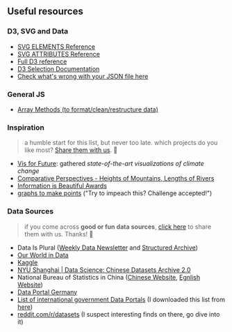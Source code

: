 ## Useful resources


### D3, SVG and Data
- [SVG ELEMENTS Reference](https://developer.mozilla.org/en-US/docs/Web/SVG/Element)
- [SVG ATTRIBUTES Reference](https://developer.mozilla.org/en-US/docs/Web/SVG/Attribute)
- [Full D3 reference](https://github.com/d3/d3/wiki)
- [D3 Selection Documentation](https://github.com/d3/d3-selection)
- [Check what's wrong with your JSON file here](https://jsonlint.com/)

### General JS
- [Array Methods (to format/clean/restructure data)](https://dev.to/thegamefreak720/how-not-to-be-scared-of-js-array-methods-foreach-map-filter-and-reduce-2c13)

### Inspiration
> a humble start for this list, but never too late. which projects do you like most? [Share them with us](https://forms.gle/uQUfHEB1TCVETpZs7). 🍒

- [Vis for Future](https://uclab.fh-potsdam.de/vff/): gathered *state-of-the-art visualizations of climate change*
- [Comparative Perspectives - Heights of Mountains, Lengths of Rivers](http://bibliodyssey.blogspot.com/2008/10/river-deep-mountain-high.html)
- [Information is Beautiful Awards](https://www.informationisbeautifulawards.com/showcase)
- [graphs to make points](https://twitter.com/karim_douieb/status/1181695687005745153) ("Try to impeach this? Challenge accepted!")

### Data Sources
> if you come across **good or fun data sources**, [click here](https://forms.gle/66oLcntJBgvC3sQaA) to share them with us. Thanks! 🐙


- Data Is Plural ([Weekly Data Newsletter](https://tinyletter.com/data-is-plural) and [Structured Archive](https://docs.google.com/spreadsheets/d/1wZhPLMCHKJvwOkP4juclhjFgqIY8fQFMemwKL2c64vk/edit#gid=0))
- [Our World in Data](https://ourworldindata.org)
- [Kaggle](https://www.kaggle.com/datasets)
- [NYU Shanghai | Data Science: Chinese Datasets Archive 2.0](https://datascience.shanghai.nyu.edu/datasets)
- National Bureau of Statistics in China ([Chinese Website](http://data.stats.gov.cn/easyquery.htm), [Egnlish Website](http://data.stats.gov.cn/english/))
- [Data Portal Germany](https://www.govdata.de/)
- [List of international government Data Portals](gov-data-portals) (I downloaded this list from [here](https://www.data.gov/open-gov/))
- [reddit.com/r/datasets](https://www.reddit.com/r/datasets/) (I suspect interesting finds on there, go dive into it)
